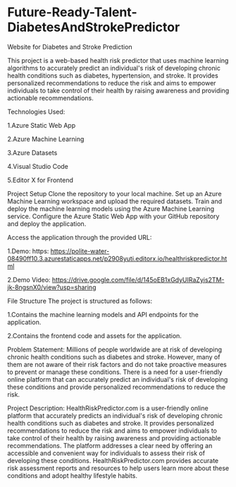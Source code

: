 # Future-Ready-Talent-DiabetesAndStrokePredictor
Website for Diabetes and Stroke Prediction

This project is a web-based health risk predictor that uses machine learning algorithms to accurately predict an individual's risk of developing chronic health conditions such as diabetes, hypertension, and stroke. It provides personalized recommendations to reduce the risk and aims to empower individuals to take control of their health by raising awareness and providing actionable recommendations.

Technologies Used:

  1.Azure Static Web App
  
  2.Azure Machine Learning
  
  3.Azure Datasets
  
  4.Visual Studio Code
  
  5.Editor X for Frontend
  
Project Setup
Clone the repository to your local machine.
Set up an Azure Machine Learning workspace and upload the required datasets.
Train and deploy the machine learning models using the Azure Machine Learning service.
Configure the Azure Static Web App with your GitHub repository and deploy the application.

Access the application through the provided URL: 

  1.Demo: https: https://polite-water-08490ff10.3.azurestaticapps.net/p2908yuti.editorx.io/healthriskpredictor.html
  
  2.Demo Video: https://drive.google.com/file/d/145oEB1xGdyUIRaZyis2TM-jk-8ngsnX0/view?usp=sharing


File Structure
The project is structured as follows:

  1.Contains the machine learning models and API endpoints for the application.
  
  2.Contains the frontend code and assets for the application.
  
Problem Statement: Millions of people worldwide are at risk of developing chronic health conditions such as diabetes and stroke.
However, many of them are not aware of their risk factors and do not take proactive measures to prevent or manage these conditions. 
There is a need for a user-friendly online platform that can accurately predict an individual's risk of developing these conditions 
and provide personalized recommendations to reduce the risk.

Project Description: HealthRiskPredictor.com is a user-friendly online platform that accurately predicts an individual's risk of developing 
chronic health conditions such as diabetes and stroke. It provides personalized recommendations to reduce the risk and aims to empower 
individuals to take control of their health by raising awareness and providing actionable recommendations. The platform addresses a clear 
need by offering an accessible and convenient way for individuals to assess their risk of developing these conditions. HealthRiskPredictor.com 
provides accurate risk assessment reports and resources to help users learn more about these conditions and adopt healthy lifestyle habits.
